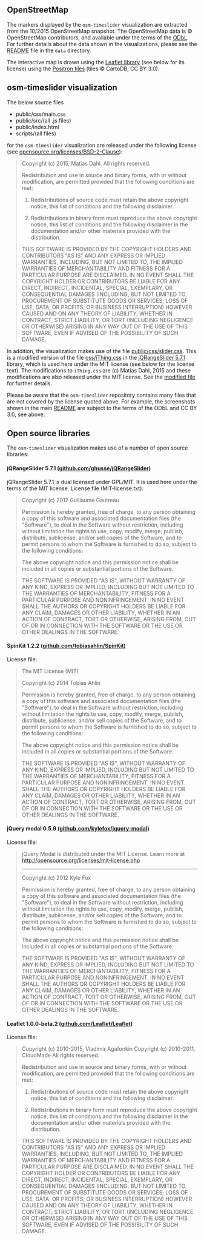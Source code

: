 
## OpenStreetMap

The markers displayed by the `osm-timeslider` visualization are extracted from the 10/2015 OpenStreetMap snapshot. The OpenStreetMap data is &copy; OpenStreetMap contributors, and available under the terms of the [ODbL](www.openstreetmap.org/copyright). For further details about the data shown in the visualizations, please see the [README](./data/README.md) file in the `data` directory.

The interactive map is drawn using the [Leaflet library](http://leafletjs.com/) (see below for its license) using the [Positron tiles](https://cartodb.com/basemaps) (tiles &copy; CartoDB, CC BY 3.0).

## osm-timeslider visualization

The below source files 

- public/css/main.css
- public/src/(all .js files)
- public/index.html
- scripts/(all files)

for the `osm-timeslider` visualization are released under the following license (see [opensource.org/licenses/BSD-2-Clause](http://opensource.org/licenses/BSD-2-Clause)):

>Copyright (c) 2015, Matias Dahl.
>All rights reserved.
>
>Redistribution and use in source and binary forms, with or without modification, are permitted provided that the following conditions are met:
>
>1. Redistributions of source code must retain the above copyright notice, this list of conditions and the following disclaimer.
>
>2. Redistributions in binary form must reproduce the above copyright notice, this list of conditions and the following disclaimer in the documentation and/or other materials provided with the distribution.
>
>THIS SOFTWARE IS PROVIDED BY THE COPYRIGHT HOLDERS AND CONTRIBUTORS "AS IS" AND ANY EXPRESS OR IMPLIED WARRANTIES, INCLUDING, BUT NOT LIMITED TO, THE IMPLIED WARRANTIES OF MERCHANTABILITY AND FITNESS FOR A PARTICULAR PURPOSE ARE DISCLAIMED. IN NO EVENT SHALL THE COPYRIGHT HOLDER OR CONTRIBUTORS BE LIABLE FOR ANY DIRECT, INDIRECT, INCIDENTAL, SPECIAL, EXEMPLARY, OR CONSEQUENTIAL DAMAGES (INCLUDING, BUT NOT LIMITED TO, PROCUREMENT OF SUBSTITUTE GOODS OR SERVICES; LOSS OF USE, DATA, OR PROFITS; OR BUSINESS INTERRUPTION) HOWEVER CAUSED AND ON ANY THEORY OF LIABILITY, WHETHER IN CONTRACT, STRICT LIABILITY, OR TORT (INCLUDING NEGLIGENCE OR OTHERWISE) ARISING IN ANY WAY OUT OF THE USE OF THIS SOFTWARE, EVEN IF ADVISED OF THE POSSIBILITY OF SUCH DAMAGE.
>

In addition, the visualization makes use of the file [public/css/slider.css](./public/css/slider.css). This is a modified version of the file [css/iThing.css](https://github.com/ghusse/jQRangeSlider/blob/master/css/iThing.css) in the [jQRangeSlider 5.7.1](https://github.com/ghusse/jQRangeSlider) library, which is used here under the MIT license (see below for the license text). The modifications to `iThing.css` are (c) Matias Dahl, 2015 and these modifications are also released under the MIT license. See the [modified file](./public/css/slider.css) for further details.

Please be aware that the `osm-timeslider` repository contains many files that are not covered by the license quoted above. For example, the screenshots shown in the main [README](./README.md) are subject to the terms of the ODbL and CC BY 3.0, see above.

## Open source libraries

The `osm-timeslider` visualization makes use of a number of open source libraries:

#### jQRangeSlider 5.7.1 ([github.com/ghusse/jQRangeSlider](https://github.com/ghusse/jQRangeSlider))

jQRangeSlider 5.7.1 is dual licensed under GPL/MIT. It is used here under the terms of the MIT license. License file (MIT-license.txt):

<blockquote>
<p>Copyright (c) 2012 Guillaume Gautreau</p>
<p>Permission is hereby granted, free of charge, to any person obtaining
a copy of this software and associated documentation files (the
&quot;Software&quot;), to deal in the Software without restriction, including
without limitation the rights to use, copy, modify, merge, publish,
distribute, sublicense, and/or sell copies of the Software, and to
permit persons to whom the Software is furnished to do so, subject to
the following conditions:</p>
<p>The above copyright notice and this permission notice shall be
included in all copies or substantial portions of the Software.</p>
<p>THE SOFTWARE IS PROVIDED &quot;AS IS&quot;, WITHOUT WARRANTY OF ANY KIND,
EXPRESS OR IMPLIED, INCLUDING BUT NOT LIMITED TO THE WARRANTIES OF
MERCHANTABILITY, FITNESS FOR A PARTICULAR PURPOSE AND
NONINFRINGEMENT. IN NO EVENT SHALL THE AUTHORS OR COPYRIGHT HOLDERS BE
LIABLE FOR ANY CLAIM, DAMAGES OR OTHER LIABILITY, WHETHER IN AN ACTION
OF CONTRACT, TORT OR OTHERWISE, ARISING FROM, OUT OF OR IN CONNECTION
WITH THE SOFTWARE OR THE USE OR OTHER DEALINGS IN THE SOFTWARE.</p>
</blockquote>


#### SpinKit 1.2.2 ([github.com/tobiasahlin/SpinKit](https://github.com/tobiasahlin/SpinKit)) 

License file:

<blockquote>
<p>The MIT License (MIT)</p>
<p>Copyright (c) 2014 Tobias Ahlin</p>
<p>Permission is hereby granted, free of charge, to any person obtaining a copy of
this software and associated documentation files (the &quot;Software&quot;), to deal in
the Software without restriction, including without limitation the rights to
use, copy, modify, merge, publish, distribute, sublicense, and/or sell copies of
the Software, and to permit persons to whom the Software is furnished to do so,
subject to the following conditions:</p>
<p>The above copyright notice and this permission notice shall be included in all
copies or substantial portions of the Software.</p>
<p>THE SOFTWARE IS PROVIDED &quot;AS IS&quot;, WITHOUT WARRANTY OF ANY KIND, EXPRESS OR
IMPLIED, INCLUDING BUT NOT LIMITED TO THE WARRANTIES OF MERCHANTABILITY, FITNESS
FOR A PARTICULAR PURPOSE AND NONINFRINGEMENT. IN NO EVENT SHALL THE AUTHORS OR
COPYRIGHT HOLDERS BE LIABLE FOR ANY CLAIM, DAMAGES OR OTHER LIABILITY, WHETHER
IN AN ACTION OF CONTRACT, TORT OR OTHERWISE, ARISING FROM, OUT OF OR IN
CONNECTION WITH THE SOFTWARE OR THE USE OR OTHER DEALINGS IN THE SOFTWARE.</p>
</blockquote>


#### jQuery modal 0.5.9 ([github.com/kylefox/jquery-modal](https://github.com/kylefox/jquery-modal))

License file:

<blockquote>
<p>jQuery Modal is distributed under the MIT License.
Learn more at <a href="http://opensource.org/licenses/mit-license.php">http://opensource.org/licenses/mit-license.php</a></p>
<hr>
<p>Copyright (c) 2012 Kyle Fox</p>
<p>Permission is hereby granted, free of charge, to any person obtaining
a copy of this software and associated documentation files (the
&quot;Software&quot;), to deal in the Software without restriction, including
without limitation the rights to use, copy, modify, merge, publish,
distribute, sublicense, and/or sell copies of the Software, and to
permit persons to whom the Software is furnished to do so, subject to
the following conditions:</p>
<p>The above copyright notice and this permission notice shall be
included in all copies or substantial portions of the Software.</p>
<p>THE SOFTWARE IS PROVIDED &quot;AS IS&quot;, WITHOUT WARRANTY OF ANY KIND,
EXPRESS OR IMPLIED, INCLUDING BUT NOT LIMITED TO THE WARRANTIES OF
MERCHANTABILITY, FITNESS FOR A PARTICULAR PURPOSE AND
NONINFRINGEMENT. IN NO EVENT SHALL THE AUTHORS OR COPYRIGHT HOLDERS BE
LIABLE FOR ANY CLAIM, DAMAGES OR OTHER LIABILITY, WHETHER IN AN ACTION
OF CONTRACT, TORT OR OTHERWISE, ARISING FROM, OUT OF OR IN CONNECTION
WITH THE SOFTWARE OR THE USE OR OTHER DEALINGS IN THE SOFTWARE.</p>
</blockquote>


#### Leaflet 1.0.0-beta.2 ([github.com/Leaflet/Leaflet](https://github.com/Leaflet/Leaflet))
  
License file:

<blockquote>
<p>Copyright (c) 2010-2015, Vladimir Agafonkin
Copyright (c) 2010-2011, CloudMade
All rights reserved.</p>
<p>Redistribution and use in source and binary forms, with or without modification, are
permitted provided that the following conditions are met:</p>
<ol>
<li><p>Redistributions of source code must retain the above copyright notice, this list of
conditions and the following disclaimer.</p>
</li>
<li><p>Redistributions in binary form must reproduce the above copyright notice, this list
of conditions and the following disclaimer in the documentation and/or other materials
provided with the distribution.</p>
</li>
</ol>
<p>THIS SOFTWARE IS PROVIDED BY THE COPYRIGHT HOLDERS AND CONTRIBUTORS &quot;AS IS&quot; AND ANY
EXPRESS OR IMPLIED WARRANTIES, INCLUDING, BUT NOT LIMITED TO, THE IMPLIED WARRANTIES OF
MERCHANTABILITY AND FITNESS FOR A PARTICULAR PURPOSE ARE DISCLAIMED. IN NO EVENT SHALL THE
COPYRIGHT HOLDER OR CONTRIBUTORS BE LIABLE FOR ANY DIRECT, INDIRECT, INCIDENTAL, SPECIAL,
EXEMPLARY, OR CONSEQUENTIAL DAMAGES (INCLUDING, BUT NOT LIMITED TO, PROCUREMENT OF
SUBSTITUTE GOODS OR SERVICES; LOSS OF USE, DATA, OR PROFITS; OR BUSINESS INTERRUPTION)
HOWEVER CAUSED AND ON ANY THEORY OF LIABILITY, WHETHER IN CONTRACT, STRICT LIABILITY, OR
TORT (INCLUDING NEGLIGENCE OR OTHERWISE) ARISING IN ANY WAY OUT OF THE USE OF THIS
SOFTWARE, EVEN IF ADVISED OF THE POSSIBILITY OF SUCH DAMAGE.</p>
</blockquote>


